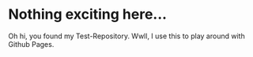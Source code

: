 # Nothing exciting here...

Oh hi, you found my Test-Repository. Wwll, I use this to play around with Github Pages.
